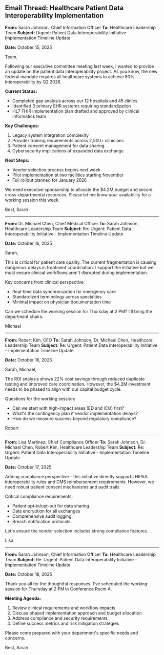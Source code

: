 ## Email Thread: Healthcare Patient Data Interoperability Implementation

**From:** Sarah Johnson, Chief Information Officer
**To:** Healthcare Leadership Team
**Subject:** Urgent: Patient Data Interoperability Initiative - Implementation Timeline Update

**Date:** October 15, 2025

Team,

Following our executive committee meeting last week, I wanted to provide an update on the patient data interoperability project. As you know, the new federal mandate requires all healthcare systems to achieve 80% interoperability by Q2 2026.

**Current Status:**
- Completed gap analysis across our 12 hospitals and 45 clinics
- Identified 3 primary EHR systems requiring standardization
- HL7 FHIR implementation plan drafted and approved by clinical informatics team

**Key Challenges:**
1. Legacy system integration complexity
2. Provider training requirements across 2,500+ clinicians
3. Patient consent management for data sharing
4. Cybersecurity implications of expanded data exchange

**Next Steps:**
- Vendor selection process begins next week
- Pilot implementation at two facilities starting November
- Full rollout planned for January 2026

We need executive sponsorship to allocate the $4.2M budget and secure cross-departmental resources. Please let me know your availability for a working session this week.

Best,
Sarah

---

**From:** Dr. Michael Chen, Chief Medical Officer
**To:** Sarah Johnson, Healthcare Leadership Team
**Subject:** Re: Urgent: Patient Data Interoperability Initiative - Implementation Timeline Update

**Date:** October 16, 2025

Sarah,

This is critical for patient care quality. The current fragmentation is causing dangerous delays in treatment coordination. I support the initiative but we must ensure clinical workflows aren't disrupted during implementation.

Key concerns from clinical perspective:
- Real-time data synchronization for emergency care
- Standardized terminology across specialties
- Minimal impact on physician documentation time

Can we schedule the working session for Thursday at 2 PM? I'll bring the department chairs.

Michael

---

**From:** Robert Kim, CFO
**To:** Sarah Johnson, Dr. Michael Chen, Healthcare Leadership Team
**Subject:** Re: Urgent: Patient Data Interoperability Initiative - Implementation Timeline Update

**Date:** October 16, 2025

Sarah, Michael,

The ROI analysis shows 22% cost savings through reduced duplicate testing and improved care coordination. However, the $4.2M investment needs to be phased to align with our capital budget cycle.

Questions for the working session:
- Can we start with high-impact areas (ED and ICU) first?
- What's the contingency plan if vendor implementation delays?
- How do we measure success beyond regulatory compliance?

Robert

---

**From:** Lisa Martinez, Chief Compliance Officer
**To:** Sarah Johnson, Dr. Michael Chen, Robert Kim, Healthcare Leadership Team
**Subject:** Re: Urgent: Patient Data Interoperability Initiative - Implementation Timeline Update

**Date:** October 17, 2025

Adding compliance perspective - this initiative directly supports HIPAA interoperability rules and CMS reimbursement requirements. However, we need robust patient consent mechanisms and audit trails.

Critical compliance requirements:
- Patient opt-in/opt-out for data sharing
- Data encryption for all exchanges
- Comprehensive audit logging
- Breach notification protocols

Let's ensure the vendor selection includes strong compliance features.

Lisa

---

**From:** Sarah Johnson, Chief Information Officer
**To:** Healthcare Leadership Team
**Subject:** Re: Urgent: Patient Data Interoperability Initiative - Implementation Timeline Update

**Date:** October 18, 2025

Thank you all for the thoughtful responses. I've scheduled the working session for Thursday at 2 PM in Conference Room A.

**Meeting Agenda:**
1. Review clinical requirements and workflow impacts
2. Discuss phased implementation approach and budget allocation
3. Address compliance and security requirements
4. Define success metrics and risk mitigation strategies

Please come prepared with your department's specific needs and concerns.

Best,
Sarah

